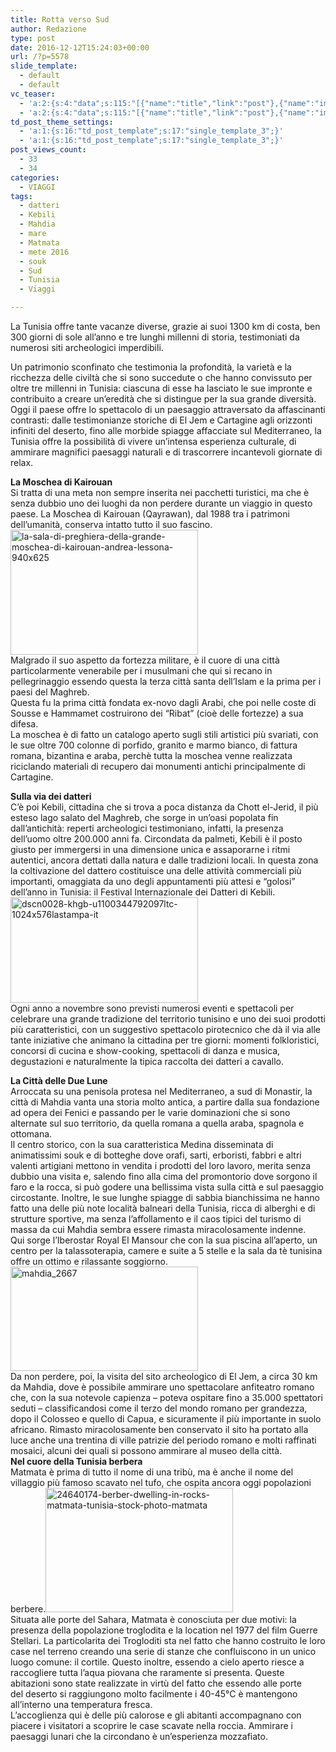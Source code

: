 ```yaml
---
title: Rotta verso Sud
author: Redazione
type: post
date: 2016-12-12T15:24:03+00:00
url: /?p=5578
slide_template:
  - default
  - default
vc_teaser:
  - 'a:2:{s:4:"data";s:115:"[{"name":"title","link":"post"},{"name":"image","image":"featured","link":"none"},{"name":"text","mode":"excerpt"}]";s:7:"bgcolor";s:0:"";}'
  - 'a:2:{s:4:"data";s:115:"[{"name":"title","link":"post"},{"name":"image","image":"featured","link":"none"},{"name":"text","mode":"excerpt"}]";s:7:"bgcolor";s:0:"";}'
td_post_theme_settings:
  - 'a:1:{s:16:"td_post_template";s:17:"single_template_3";}'
  - 'a:1:{s:16:"td_post_template";s:17:"single_template_3";}'
post_views_count:
  - 33
  - 34
categories:
  - VIAGGI
tags:
  - datteri
  - Kebili
  - Mahdia
  - mare
  - Matmata
  - mete 2016
  - souk
  - Sud
  - Tunisia
  - Viaggi

---
```

La Tunisia offre tante vacanze diverse, grazie ai suoi 1300 km di costa, ben 300 giorni di sole all’anno e tre lunghi millenni di storia, testimoniati da numerosi siti archeologici imperdibili.

Un patrimonio sconfinato che testimonia la profondità, la varietà e la ricchezza delle civiltà che si sono succedute o che hanno convissuto per oltre tre millenni in Tunisia: ciascuna di esse ha lasciato le sue impronte e contribuito a creare un’eredità che si distingue per la sua grande diversità.  
Oggi il paese offre lo spettacolo di un paesaggio attraversato da affascinanti contrasti: dalle testimonianze storiche di El Jem e Cartagine agli orizzonti infiniti del deserto, fino alle morbide spiagge affacciate sul Mediterraneo, la Tunisia offre la possibilità di vivere un&#8217;intensa esperienza culturale, di ammirare magnifici paesaggi naturali e di trascorrere incantevoli giornate di relax.

**La Moschea di Kairouan**  
Si tratta di una meta non sempre inserita nei pacchetti turistici, ma che è senza dubbio uno dei luoghi da non perdere durante un viaggio in questo paese. La Moschea di Kairouan (Qayrawan), dal 1988 tra i patrimoni dell&#8217;umanità, conserva intatto tutto il suo fascino.<img decoding="async" loading="lazy" class="size-medium wp-image-5579 alignleft" src="https://progressonline.it/wp-content/uploads/2016/12/La-sala-di-preghiera-della-Grande-Moschea-di-Kairouan-©-Andrea-Lessona-940x625-300x200.jpg" alt="la-sala-di-preghiera-della-grande-moschea-di-kairouan-andrea-lessona-940x625" width="300" height="200" />  
Malgrado il suo aspetto da fortezza militare, è il cuore di una città particolarmente venerabile per i musulmani che qui si recano in pellegrinaggio essendo questa la terza città santa dell&#8217;Islam e la prima per i paesi del Maghreb.  
Questa fu la prima città fondata ex-novo dagli Arabi, che poi nelle coste di Sousse e Hammamet costruirono dei &#8220;Ribat&#8221; (cioè delle fortezze) a sua difesa.  
La moschea è di fatto un catalogo aperto sugli stili artistici più svariati, con le sue oltre 700 colonne di porfido, granito e marmo bianco, di fattura romana, bizantina e araba, perchè tutta la moschea venne realizzata riciclando materiali di recupero dai monumenti antichi principalmente di Cartagine.

**Sulla via dei datteri**  
C&#8217;è poi Kebili, cittadina che si trova a poca distanza da Chott el-Jerid, il più esteso lago salato del Maghreb, che sorge in un’oasi popolata fin dall’antichità: reperti archeologici testimoniano, infatti, la presenza dell’uomo oltre 200.000 anni fa. Circondata da palmeti, Kebili è il posto giusto per immergersi in una dimensione unica e assaporarne i ritmi autentici, ancora dettati dalla natura e dalle tradizioni locali. In questa zona la coltivazione del dattero costituisce una delle attività commerciali più importanti, omaggiata da uno degli appuntamenti più attesi e “golosi” dell’anno in Tunisia: il Festival Internazionale dei Datteri di Kebili.<img decoding="async" loading="lazy" class="size-medium wp-image-5580 alignright" src="https://progressonline.it/wp-content/uploads/2016/12/DSCN0028-khGB-U1100344792097lTC-1024x576@LaStampa.it_-300x169.jpg" alt="dscn0028-khgb-u1100344792097ltc-1024x576lastampa-it" width="300" height="169" />  
Ogni anno a novembre sono previsti numerosi eventi e spettacoli per celebrare una grande tradizione del territorio tunisino e uno dei suoi prodotti più caratteristici, con un suggestivo spettacolo pirotecnico che dà il via alle tante iniziative che animano la cittadina per tre giorni: momenti folkloristici, concorsi di cucina e show-cooking, spettacoli di danza e musica, degustazioni e naturalmente la tipica raccolta dei datteri a cavallo.

**La Città delle Due Lune**  
Arroccata su una penisola protesa nel Mediterraneo, a sud di Monastir, la città di Mahdia vanta una storia molto antica, a partire dalla sua fondazione ad opera dei Fenici e passando per le varie dominazioni che si sono alternate sul suo territorio, da quella romana a quella araba, spagnola e ottomana.  
Il centro storico, con la sua caratteristica Medina disseminata di animatissimi souk e di botteghe dove orafi, sarti, erboristi, fabbri e altri valenti artigiani mettono in vendita i prodotti del loro lavoro, merita senza dubbio una visita e, salendo fino alla cima del promontorio dove sorgono il faro e la rocca, si può godere una bellissima vista sulla città e sul paesaggio circostante. Inoltre, le sue lunghe spiagge di sabbia bianchissima ne hanno fatto una delle più note località balneari della Tunisia, ricca di alberghi e di strutture sportive, ma senza l&#8217;affollamento e il caos tipici del turismo di massa da cui Mahdia sembra essere rimasta miracolosamente indenne.  
Qui sorge l&#8217;Iberostar Royal El Mansour che con la sua piscina all&#8217;aperto, un centro per la talassoterapia, camere e suite a 5 stelle e la sala da tè tunisina offre un ottimo e rilassante soggiorno.<img decoding="async" loading="lazy" class="size-medium wp-image-5581 alignleft" src="https://progressonline.it/wp-content/uploads/2016/12/Mahdia_2667-300x167.jpg" alt="mahdia_2667" width="300" height="167" />  
Da non perdere, poi, la visita del sito archeologico di El Jem, a circa 30 km da Mahdia, dove è possibile ammirare uno spettacolare anfiteatro romano che, con la sua notevole capienza &#8211; poteva ospitare fino a 35.000 spettatori seduti – classificandosi come il terzo del mondo romano per grandezza, dopo il Colosseo e quello di Capua, e sicuramente il più importante in suolo africano. Rimasto miracolosamente ben conservato il sito ha portato alla luce anche una trentina di ville patrizie del periodo romano e molti raffinati mosaici, alcuni dei quali si possono ammirare al museo della città.  
**Nel cuore della Tunisia berbera**  
Matmata è prima di tutto il nome di una tribù, ma è anche il nome del villaggio più famoso scavato nel tufo, che ospita ancora oggi popolazioni berbere.<img decoding="async" loading="lazy" class="size-medium wp-image-5582 alignright" src="https://progressonline.it/wp-content/uploads/2016/12/24640174-Berber-dwelling-in-rocks-Matmata-Tunisia-Stock-Photo-matmata-300x199.jpg" alt="24640174-berber-dwelling-in-rocks-matmata-tunisia-stock-photo-matmata" width="300" height="199" />  
Situata alle porte del Sahara, Matmata è conosciuta per due motivi: la presenza della popolazione troglodita e la location nel 1977 del film Guerre Stellari. La particolarita dei Trogloditi sta nel fatto che hanno costruito le loro case nel terreno creando una serie di stanze che confluiscono in un unico luogo comune: il cortile. Questo inoltre, essendo a cielo aperto riesce a raccogliere tutta l&#8217;aqua piovana che raramente si presenta. Queste abitazioni sono state realizzate in virtù del fatto che essendo alle porte del deserto si raggiungono molto facilmente i 40-45°C è mantengono all&#8217;interno una temperatura fresca.  
L’accoglienza qui è delle più calorose e gli abitanti accompagnano con piacere i visitatori a scoprire le case scavate nella roccia. Ammirare i paesaggi lunari che la circondano è un&#8217;esperienza mozzafiato.